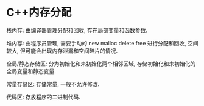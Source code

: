 # C++内存分配

栈内存: 由编译器管理分配和回收, 存在局部变量和函数参数.

堆内存: 由程序员管理, 需要手动的 new malloc delete free 进行分配和回收, 空间较大, 但可能会出现内存泄漏和空间碎片的情况.

全局/静态存储区: 分为初始化和未初始化两个相邻区域, 存储初始化和未初始化的全局变量和静态变量.

常量存储区: 存储常量, 一般不允许修改.

代码区: 存放程序的二进制代码.


